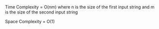 Time Complexity = O(nm) where n is the size of the first input string and m is the size of the second input string

Space Complexity = O(1)
